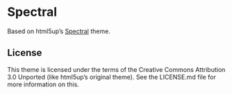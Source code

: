 # Spectral

Based on html5up’s [Spectral](https://html5up.net/spectral) theme.

## License

This theme is licensed under the terms of the Creative Commons Attribution 3.0
Unported (like html5up’s original theme). See the LICENSE.md file for more
information on this.
